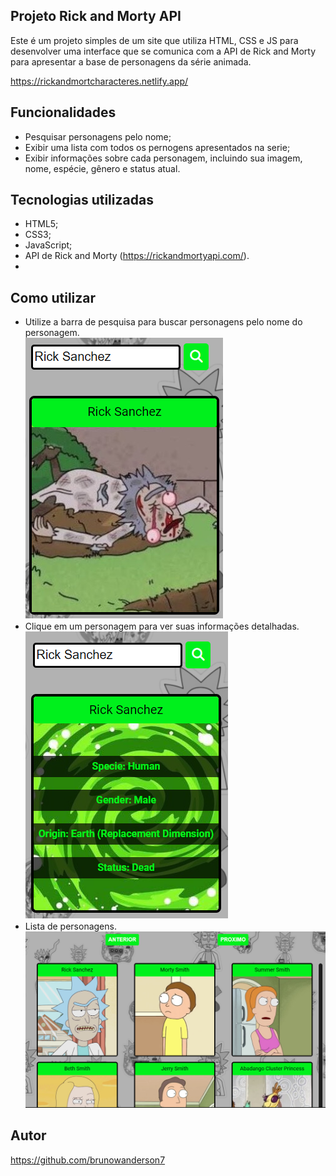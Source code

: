 ## Projeto Rick and Morty API
Este é um projeto simples de um site que utiliza HTML, CSS e JS para desenvolver uma interface que se comunica com a API de Rick and Morty para apresentar a base de personagens da série animada.

https://rickandmortcharacteres.netlify.app/

## Funcionalidades
 - Pesquisar personagens pelo nome;
 - Exibir uma lista com todos os pernogens apresentados na serie;
 - Exibir informações sobre cada personagem, incluindo sua imagem, nome, espécie, gênero e status atual.

## Tecnologias utilizadas
 - HTML5;
 - CSS3;
 - JavaScript;
 - API de Rick and Morty (https://rickandmortyapi.com/).
 - 
## Como utilizar
- Utilize a barra de pesquisa para buscar personagens pelo nome do personagem.<br>
![Imagem de exemplo](https://github.com/brunowanderson7/rick-and-morty-characters/blob/main/assets/ex01.png)
- Clique em um personagem para ver suas informações detalhadas.<br>
![Imagem de exemplo](https://github.com/brunowanderson7/rick-and-morty-characters/blob/main/assets/ex02.png)
- Lista de personagens.<br>
![Imagem de exemplo](https://github.com/brunowanderson7/rick-and-morty-characters/blob/main/assets/ex03.png)

## Autor
https://github.com/brunowanderson7